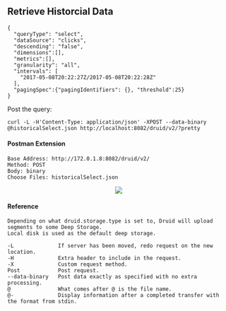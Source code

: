 ## Retrieve Historcial Data

```
{
  "queryType": "select",
  "dataSource": "clicks",
  "descending": "false",
  "dimensions":[],
  "metrics":[],
  "granularity": "all",
  "intervals": [
    "2017-05-08T20:22:27Z/2017-05-08T20:22:28Z"
  ],
  "pagingSpec":{"pagingIdentifiers": {}, "threshold":25}
}
```

Post the query:
```
curl -L -H'Content-Type: application/json' -XPOST --data-binary @historicalSelect.json http://localhost:8082/druid/v2/?pretty
```

#### Postman Extension

```
Base Address: http://172.0.1.8:8082/druid/v2/
Method: POST
Body: binary
Choose Files: historicalSelect.json

```

<div align="center"><img src="https://github.com/minoobeyzavi/Visual-KPI/blob/master/Images/postman-streamingData.png"></img></div>

#### Reference
```
Depending on what druid.storage.type is set to, Druid will upload segments to some Deep Storage.
Local disk is used as the default deep storage.

-L              If server has been moved, redo request on the new location.
-H              Extra header to include in the request.
-X              Custom request method.
Post            Post request.
--data-binary   Post data exactly as specified with no extra processing.
@               What comes after @ is the file name.
@-              Display information after a completed transfer with the format from stdin.
```

